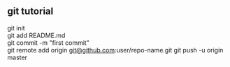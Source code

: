 git tutorial
-----------
git init    
git add README.md   
git commit -m "first commit"    
git remote add origin git@github.com:user/repo-name.git 
git push -u origin master